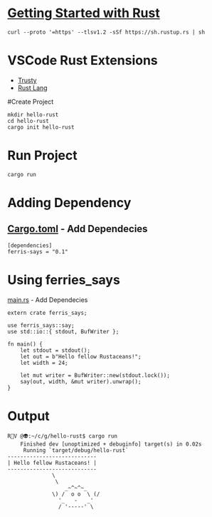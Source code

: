 
# [Getting Started with Rust](https://www.rust-lang.org/learn/get-started)

```
curl --proto '=https' --tlsv1.2 -sSf https://sh.rustup.rs | sh
```
# VSCode Rust Extensions

- [Trusty](https://marketplace.visualstudio.com/items?itemName=polypus74.trusty-rusty-snippets)
- [Rust Lang](https://marketplace.visualstudio.com/items?itemName=rust-lang.rust)

#Create Project
```
mkdir hello-rust
cd hello-rust
cargo init hello-rust
```

# Run Project
```
cargo run
```


# Adding Dependency

[Cargo.toml](Cargo.toml) - Add Dependecies
----------
```
[dependencies]
ferris-says = "0.1"
```

# Using ferries_says

[main.rs](src/main.rs) - Add Dependecies

```
extern crate ferris_says;

use ferris_says::say;
use std::io::{ stdout, BufWriter };

fn main() {
    let stdout = stdout();
    let out = b"Hello fellow Rustaceans!";
    let width = 24;

    let mut writer = BufWriter::new(stdout.lock());
    say(out, width, &mut writer).unwrap();
}
```

# Output

```
R🤡V @👽:~/c/g/hello-rust$ cargo run                                 
    Finished dev [unoptimized + debuginfo] target(s) in 0.02s
     Running `target/debug/hello-rust`
----------------------------
| Hello fellow Rustaceans! |
----------------------------
              \
               \
                  _~^~^~_
              \) /  o o  \ (/
                '_   -   _'
                / '-----' \
```